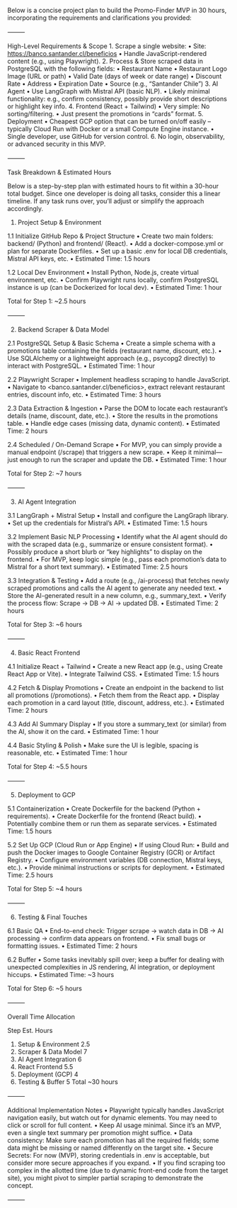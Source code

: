 Below is a concise project plan to build the Promo-Finder MVP in 30 hours, incorporating the requirements and clarifications you provided:

⸻

High-Level Requirements & Scope
	1.	Scrape a single website:
	•	Site: https://banco.santander.cl/beneficios
	•	Handle JavaScript-rendered content (e.g., using Playwright).
	2.	Process & Store scraped data in PostgreSQL with the following fields:
	•	Restaurant Name
	•	Restaurant Logo Image (URL or path)
	•	Valid Date (days of week or date range)
	•	Discount Rate
	•	Address
	•	Expiration Date
	•	Source (e.g., “Santander Chile”)
	3.	AI Agent
	•	Use LangGraph with Mistral API (basic NLP).
	•	Likely minimal functionality: e.g., confirm consistency, possibly provide short descriptions or highlight key info.
	4.	Frontend (React + Tailwind)
	•	Very simple: No sorting/filtering.
	•	Just present the promotions in “cards” format.
	5.	Deployment
	•	Cheapest GCP option that can be turned on/off easily – typically Cloud Run with Docker or a small Compute Engine instance.
	•	Single developer, use GitHub for version control.
	6.	No login, observability, or advanced security in this MVP.

⸻

Task Breakdown & Estimated Hours

Below is a step-by-step plan with estimated hours to fit within a 30-hour total budget. Since one developer is doing all tasks, consider this a linear timeline. If any task runs over, you’ll adjust or simplify the approach accordingly.

1. Project Setup & Environment

1.1 Initialize GitHub Repo & Project Structure
	•	Create two main folders: backend/ (Python) and frontend/ (React).
	•	Add a docker-compose.yml or plan for separate Dockerfiles.
	•	Set up a basic .env for local DB credentials, Mistral API keys, etc.
	•	Estimated Time: 1.5 hours

1.2 Local Dev Environment
	•	Install Python, Node.js, create virtual environment, etc.
	•	Confirm Playwright runs locally, confirm PostgreSQL instance is up (can be Dockerized for local dev).
	•	Estimated Time: 1 hour

Total for Step 1: ~2.5 hours

⸻

2. Backend Scraper & Data Model

2.1 PostgreSQL Setup & Basic Schema
	•	Create a simple schema with a promotions table containing the fields (restaurant name, discount, etc.).
	•	Use SQLAlchemy or a lightweight approach (e.g., psycopg2 directly) to interact with PostgreSQL.
	•	Estimated Time: 1 hour

2.2 Playwright Scraper
	•	Implement headless scraping to handle JavaScript.
	•	Navigate to <banco.santander.cl/beneficios>, extract relevant restaurant entries, discount info, etc.
	•	Estimated Time: 3 hours

2.3 Data Extraction & Ingestion
	•	Parse the DOM to locate each restaurant’s details (name, discount, date, etc.).
	•	Store the results in the promotions table.
	•	Handle edge cases (missing data, dynamic content).
	•	Estimated Time: 2 hours

2.4 Scheduled / On-Demand Scrape
	•	For MVP, you can simply provide a manual endpoint (/scrape) that triggers a new scrape.
	•	Keep it minimal—just enough to run the scraper and update the DB.
	•	Estimated Time: 1 hour

Total for Step 2: ~7 hours

⸻

3. AI Agent Integration

3.1 LangGraph + Mistral Setup
	•	Install and configure the LangGraph library.
	•	Set up the credentials for Mistral’s API.
	•	Estimated Time: 1.5 hours

3.2 Implement Basic NLP Processing
	•	Identify what the AI agent should do with the scraped data (e.g., summarize or ensure consistent format).
	•	Possibly produce a short blurb or “key highlights” to display on the frontend.
	•	For MVP, keep logic simple (e.g., pass each promotion’s data to Mistral for a short text summary).
	•	Estimated Time: 2.5 hours

3.3 Integration & Testing
	•	Add a route (e.g., /ai-process) that fetches newly scraped promotions and calls the AI agent to generate any needed text.
	•	Store the AI-generated result in a new column, e.g., summary_text.
	•	Verify the process flow: Scrape → DB → AI → updated DB.
	•	Estimated Time: 2 hours

Total for Step 3: ~6 hours

⸻

4. Basic React Frontend

4.1 Initialize React + Tailwind
	•	Create a new React app (e.g., using Create React App or Vite).
	•	Integrate Tailwind CSS.
	•	Estimated Time: 1.5 hours

4.2 Fetch & Display Promotions
	•	Create an endpoint in the backend to list all promotions (/promotions).
	•	Fetch them from the React app.
	•	Display each promotion in a card layout (title, discount, address, etc.).
	•	Estimated Time: 2 hours

4.3 Add AI Summary Display
	•	If you store a summary_text (or similar) from the AI, show it on the card.
	•	Estimated Time: 1 hour

4.4 Basic Styling & Polish
	•	Make sure the UI is legible, spacing is reasonable, etc.
	•	Estimated Time: 1 hour

Total for Step 4: ~5.5 hours

⸻

5. Deployment to GCP

5.1 Containerization
	•	Create Dockerfile for the backend (Python + requirements).
	•	Create Dockerfile for the frontend (React build).
	•	Potentially combine them or run them as separate services.
	•	Estimated Time: 1.5 hours

5.2 Set Up GCP (Cloud Run or App Engine)
	•	If using Cloud Run:
	•	Build and push the Docker images to Google Container Registry (GCR) or Artifact Registry.
	•	Configure environment variables (DB connection, Mistral keys, etc.).
	•	Provide minimal instructions or scripts for deployment.
	•	Estimated Time: 2.5 hours

Total for Step 5: ~4 hours

⸻

6. Testing & Final Touches

6.1 Basic QA
	•	End-to-end check: Trigger scrape → watch data in DB → AI processing → confirm data appears on frontend.
	•	Fix small bugs or formatting issues.
	•	Estimated Time: 2 hours

6.2 Buffer
	•	Some tasks inevitably spill over; keep a buffer for dealing with unexpected complexities in JS rendering, AI integration, or deployment hiccups.
	•	Estimated Time: ~3 hours

Total for Step 6: ~5 hours

⸻

Overall Time Allocation

Step	Est. Hours
1. Setup & Environment	2.5
2. Scraper & Data Model	7
3. AI Agent Integration	6
4. React Frontend	5.5
5. Deployment (GCP)	4
6. Testing & Buffer	5
Total	~30 hours



⸻

Additional Implementation Notes
	•	Playwright typically handles JavaScript navigation easily, but watch out for dynamic elements. You may need to click or scroll for full content.
	•	Keep AI usage minimal. Since it’s an MVP, even a single text summary per promotion might suffice.
	•	Data consistency: Make sure each promotion has all the required fields; some data might be missing or named differently on the target site.
	•	Secure Secrets: For now (MVP), storing credentials in .env is acceptable, but consider more secure approaches if you expand.
	•	If you find scraping too complex in the allotted time (due to dynamic front-end code from the target site), you might pivot to simpler partial scraping to demonstrate the concept.

⸻